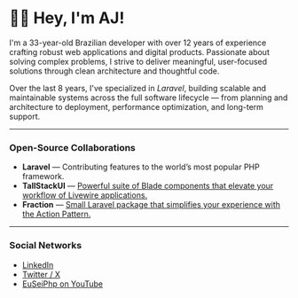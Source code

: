 # 👋🏻 Hey, I'm AJ!

I'm a 33-year-old Brazilian developer with over 12 years of experience crafting robust web applications and digital products. Passionate about solving complex problems, I strive to deliver meaningful, user-focused solutions through clean architecture and thoughtful code.

Over the last 8 years, I've specialized in *Laravel*, building scalable and maintainable systems across the full software lifecycle — from planning and architecture to deployment, performance optimization, and long-term support.

---

### Open-Source Collaborations

- **Laravel** — Contributing features to the world’s most popular PHP framework.
- **TallStackUI** — [Powerful suite of Blade components that elevate your workflow of Livewire applications.](https://tallstackui.com/)
- **Fraction** — [Small Laravel package that simplifies your experience with the Action Pattern.](http://fractionforlaravel.com/)

---

### Social Networks

- [LinkedIn](https://linkedin.com/in/devajmeireles)
- [Twitter / X](https://x.com/devajmeireles)
- [EuSeiPhp on YouTube](https://youtube.com/@euseiphp)
